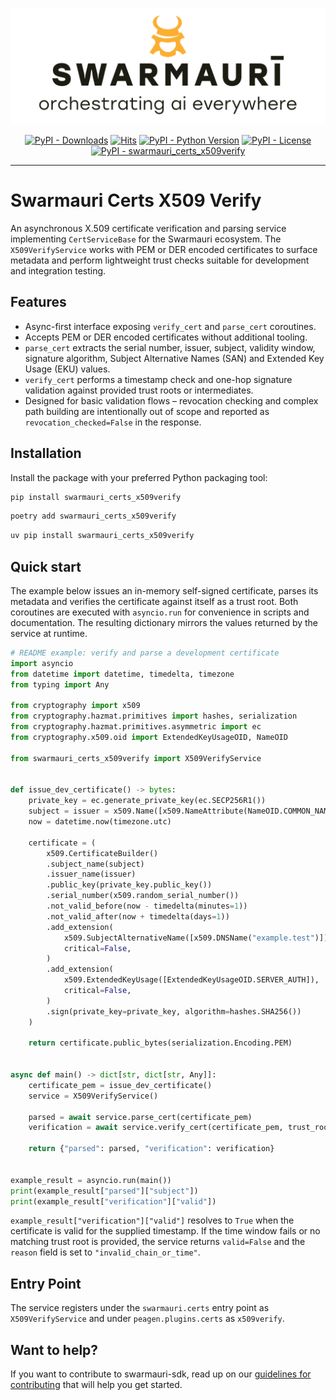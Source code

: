 ![Swarmauri Logo](https://github.com/swarmauri/swarmauri-sdk/blob/3d4d1cfa949399d7019ae9d8f296afba773dfb7f/assets/swarmauri.brand.theme.svg)


<p align="center">
    <a href="https://pypi.org/project/swarmauri_certs_x509verify/">
        <img src="https://img.shields.io/pypi/dm/swarmauri_certs_x509verify" alt="PyPI - Downloads"/></a>
    <a href="https://hits.sh/github.com/swarmauri/swarmauri-sdk/tree/master/pkgs/standards/swarmauri_certs_x509verify/">
        <img alt="Hits" src="https://hits.sh/github.com/swarmauri/swarmauri-sdk/tree/master/pkgs/standards/swarmauri_certs_x509verify.svg"/></a>
    <a href="https://pypi.org/project/swarmauri_certs_x509verify/">
        <img src="https://img.shields.io/pypi/pyversions/swarmauri_certs_x509verify" alt="PyPI - Python Version"/></a>
    <a href="https://pypi.org/project/swarmauri_certs_x509verify/">
        <img src="https://img.shields.io/pypi/l/swarmauri_certs_x509verify" alt="PyPI - License"/></a>
    <a href="https://pypi.org/project/swarmauri_certs_x509verify/">
        <img src="https://img.shields.io/pypi/v/swarmauri_certs_x509verify?label=swarmauri_certs_x509verify&color=green" alt="PyPI - swarmauri_certs_x509verify"/></a>
</p>

---

# Swarmauri Certs X509 Verify

An asynchronous X.509 certificate verification and parsing service
implementing `CertServiceBase` for the Swarmauri ecosystem. The
`X509VerifyService` works with PEM or DER encoded certificates to surface
metadata and perform lightweight trust checks suitable for development
and integration testing.

## Features

- Async-first interface exposing `verify_cert` and `parse_cert` coroutines.
- Accepts PEM or DER encoded certificates without additional tooling.
- `parse_cert` extracts the serial number, issuer, subject, validity
  window, signature algorithm, Subject Alternative Names (SAN) and
  Extended Key Usage (EKU) values.
- `verify_cert` performs a timestamp check and one-hop signature
  validation against provided trust roots or intermediates.
- Designed for basic validation flows – revocation checking and complex
  path building are intentionally out of scope and reported as
  `revocation_checked=False` in the response.

## Installation

Install the package with your preferred Python packaging tool:

```bash
pip install swarmauri_certs_x509verify
```

```bash
poetry add swarmauri_certs_x509verify
```

```bash
uv pip install swarmauri_certs_x509verify
```

## Quick start

The example below issues an in-memory self-signed certificate, parses its
metadata and verifies the certificate against itself as a trust root.
Both coroutines are executed with `asyncio.run` for convenience in
scripts and documentation. The resulting dictionary mirrors the values
returned by the service at runtime.

```python
# README example: verify and parse a development certificate
import asyncio
from datetime import datetime, timedelta, timezone
from typing import Any

from cryptography import x509
from cryptography.hazmat.primitives import hashes, serialization
from cryptography.hazmat.primitives.asymmetric import ec
from cryptography.x509.oid import ExtendedKeyUsageOID, NameOID

from swarmauri_certs_x509verify import X509VerifyService


def issue_dev_certificate() -> bytes:
    private_key = ec.generate_private_key(ec.SECP256R1())
    subject = issuer = x509.Name([x509.NameAttribute(NameOID.COMMON_NAME, "example.test")])
    now = datetime.now(timezone.utc)

    certificate = (
        x509.CertificateBuilder()
        .subject_name(subject)
        .issuer_name(issuer)
        .public_key(private_key.public_key())
        .serial_number(x509.random_serial_number())
        .not_valid_before(now - timedelta(minutes=1))
        .not_valid_after(now + timedelta(days=1))
        .add_extension(
            x509.SubjectAlternativeName([x509.DNSName("example.test")]),
            critical=False,
        )
        .add_extension(
            x509.ExtendedKeyUsage([ExtendedKeyUsageOID.SERVER_AUTH]),
            critical=False,
        )
        .sign(private_key=private_key, algorithm=hashes.SHA256())
    )

    return certificate.public_bytes(serialization.Encoding.PEM)


async def main() -> dict[str, dict[str, Any]]:
    certificate_pem = issue_dev_certificate()
    service = X509VerifyService()

    parsed = await service.parse_cert(certificate_pem)
    verification = await service.verify_cert(certificate_pem, trust_roots=[certificate_pem])

    return {"parsed": parsed, "verification": verification}


example_result = asyncio.run(main())
print(example_result["parsed"]["subject"])
print(example_result["verification"]["valid"])
```

`example_result["verification"]["valid"]` resolves to `True` when the
certificate is valid for the supplied timestamp. If the time window fails
or no matching trust root is provided, the service returns
`valid=False` and the `reason` field is set to `"invalid_chain_or_time"`.

## Entry Point

The service registers under the `swarmauri.certs` entry point as
`X509VerifyService` and under `peagen.plugins.certs` as `x509verify`.

## Want to help?

If you want to contribute to swarmauri-sdk, read up on our
[guidelines for contributing](https://github.com/swarmauri/swarmauri-sdk/blob/master/CONTRIBUTING.md)
that will help you get started.